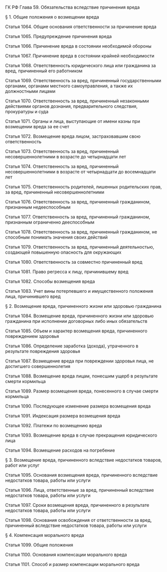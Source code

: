 ГК РФ Глава 59. Обязательства вследствие причинения вреда


§ 1. Общие положения о возмещении вреда

Статья 1064. Общие основания ответственности за причинение вреда

Статья 1065. Предупреждение причинения вреда

Статья 1066. Причинение вреда в состоянии необходимой обороны

Статья 1067. Причинение вреда в состоянии крайней необходимости

Статья 1068. Ответственность юридического лица или гражданина за вред, причиненный его работником

Статья 1069. Ответственность за вред, причиненный государственными органами, органами местного самоуправления, а также их должностными лицами

Статья 1070. Ответственность за вред, причиненный незаконными действиями органов дознания, предварительного следствия, прокуратуры и суда

Статья 1071. Органы и лица, выступающие от имени казны при возмещении вреда за ее счет

Статья 1072. Возмещение вреда лицом, застраховавшим свою ответственность

Статья 1073. Ответственность за вред, причиненный несовершеннолетними в возрасте до четырнадцати лет

Статья 1074. Ответственность за вред, причиненный несовершеннолетними в возрасте от четырнадцати до восемнадцати лет

Статья 1075. Ответственность родителей, лишенных родительских прав, за вред, причиненный несовершеннолетними

Статья 1076. Ответственность за вред, причиненный гражданином, признанным недееспособным

Статья 1077. Ответственность за вред, причиненный гражданином, признанным ограниченно дееспособным

Статья 1078. Ответственность за вред, причиненный гражданином, не способным понимать значения своих действий

Статья 1079. Ответственность за вред, причиненный деятельностью, создающей повышенную опасность для окружающих

Статья 1080. Ответственность за совместно причиненный вред

Статья 1081. Право регресса к лицу, причинившему вред

Статья 1082. Способы возмещения вреда

Статья 1083. Учет вины потерпевшего и имущественного положения лица, причинившего вред


§ 2. Возмещение вреда, причиненного жизни или здоровью гражданина

Статья 1084. Возмещение вреда, причиненного жизни или здоровью гражданина при исполнении договорных либо иных обязательств

Статья 1085. Объем и характер возмещения вреда, причиненного повреждением здоровья

Статья 1086. Определение заработка (дохода), утраченного в результате повреждения здоровья

Статья 1087. Возмещение вреда при повреждении здоровья лица, не достигшего совершеннолетия

Статья 1088. Возмещение вреда лицам, понесшим ущерб в результате смерти кормильца

Статья 1089. Размер возмещения вреда, понесенного в случае смерти кормильца

Статья 1090. Последующее изменение размера возмещения вреда

Статья 1091. Индексация размера возмещения вреда

Статья 1092. Платежи по возмещению вреда

Статья 1093. Возмещение вреда в случае прекращения юридического лица

Статья 1094. Возмещение расходов на погребение


§ 3. Возмещение вреда, причиненного вследствие недостатков товаров, работ или услуг

Статья 1095. Основания возмещения вреда, причиненного вследствие недостатков товара, работы или услуги

Статья 1096. Лица, ответственные за вред, причиненный вследствие недостатков товара, работы или услуги

Статья 1097. Сроки возмещения вреда, причиненного в результате недостатков товара, работы или услуги

Статья 1098. Основания освобождения от ответственности за вред, причиненный вследствие недостатков товара, работы или услуги


§ 4. Компенсация морального вреда

Статья 1099. Общие положения

Статья 1100. Основания компенсации морального вреда

Статья 1101. Способ и размер компенсации морального вреда
